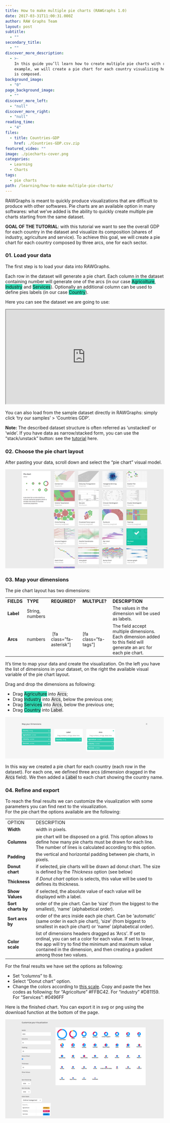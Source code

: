 ```yaml
---
title: How to make multiple pie charts (RAWGraphs 1.0)
date: 2017-03-31T11:00:31.000Z
author: RAW Graphs Team
layout: post
subtitle:
  - ""
secondary_title:
  - ""
discover_more_description:
  - >-
    In this guide you’ll learn how to create multiple pie charts with raw. As
    example, we will create a pie chart for each country visualizing how the GDP
    is composed.
background_image:
  - "0"
page_background_image:
  - ""
discover_more_left:
  - "null"
discover_more_right:
  - "null"
reading_time:
  - "4"
files:
  - title: Countries-GDP
    href: ./Countries-GDP.csv.zip
featured_video: ""
image: ./piecharts-cover.png
categories:
  - Learning
  - Charts
tags:
  - pie charts
path: /learning/how-to-make-multiple-pie-charts/
---
```


<span style="font-weight: 400;">RAWGraphs is meant to quickly produce visualizations that are difficult to produce with other softwares. Pie charts are an available option in many softwares: what we’ve added is the ability to quickly create multiple pie charts starting from the same dataset.</span>

**GOAL OF THE TUTORIAL**: with this tutorial we want to see the overall GDP for each country in the dataset and visualize its composition (shares of industry, agriculture and service). To achieve this goal, we will create a pie chart for each country composed by three arcs, one for each sector.

### 01. Load your data

The first step is to load your data into RAWGraphs.

<span style="font-weight: 400;">Each row in the dataset will generate a pie chart. Each column in the dataset containing number will generate one of the arcs (in our case <span class="data-dimension" style="background-color: #2dd8b1;">Agricolture</span>, <span class="data-dimension" style="background-color: #2dd8b1;">Industry</span> and <span class="data-dimension" style="background-color: #2dd8b1;">Services</span>). Optionally an additional column can be used to define pies labels (in our case <span class="data-dimension" style="background-color: #2dd8b1;">Country</span>).</span>

Here you can see the dataset we are going to use:

<iframe src="https://docs.google.com/spreadsheets/d/1OXEWd1sG_QhFbWRE_VbKlLfJTI0Hs4mdzo-qZexqJD0/pubhtml?widget=true&amp;headers=false" width="100%" height="300"></iframe>

You can also load from the sample dataset directly in RAWGraphs: simply click &#8216;try our samples&#8217; > &#8216;Countries GDP&#8217;.

**Note:** The described dataset structure is often referred as ‘unstacked’ or ‘wide’. If you have data as narrow/stacked form, you can use the “stack/unstack” button: see the [tutorial](/learning/stack-your-unstacked-data-meet-the-unpivoter) here.

### 02. Choose the pie chart layout

After pasting your data, scroll down and select the “pie chart” visual model.

![](./piechart-selection.png)

### 03. Map your dimensions

The pie chart layout has two dimensions:

<table>
<tbody>
<tr>
<td><b>FIELDS</b></td>
<td><b>TYPE</b></td>
<td><b>REQUIRED?</b></td>
<td><b>MULTIPLE?</b></td>
<td><b>DESCRIPTION</b></td>
</tr>
<tr>
<td><b>Label</b></td>
<td><span style="font-weight: 400;">String, numbers</span></td>
<td></td>
<td></td>
<td><span style="font-weight: 400;">The values in the dimension will be used as labels.</span></td>
</tr>
<tr>
<td><b>Arcs</b></td>
<td><span style="font-weight: 400;">numbers</span></td>
<td>&nbsp;[fa class=”fa-asterisk”]</td>
<td>[fa class=”fa-tags”]</td>
<td><span style="font-weight: 400;">The field accept multiple dimensions. Each dimension added to this field will generate an arc for each pie chart.</span></td>
</tr>
</tbody>
</table>

It’s time to map your data and create the visualization. On the left you have the list of dimensions in your dataset, on the right the available visual variable of the pie chart layout.

Drag and drop the dimensions as following:

- Drag <span class="data-dimension" style="background-color: #2dd8b1;">Agriculture</span> into <span class="layout-dimension" style="background-color: #e6e6e6;">Arcs</span>;
- Drag <span class="data-dimension" style="background-color: #2dd8b1;">Industry</span><span style="font-weight: 400;"> into <span class="layout-dimension" style="background-color: #e6e6e6;">Arcs</span>, below the previous one;</span>
- Drag <span class="data-dimension" style="background-color: #2dd8b1;">Services</span><span style="font-weight: 400;"> into <span class="layout-dimension" style="background-color: #e6e6e6;">Arcs</span>, below the previous one;</span>
- Drag <span class="data-dimension" style="background-color: #2dd8b1;">Country</span> into <span class="layout-dimension" style="background-color: #e6e6e6;">Label</span>.

![](./piecharts-mapped.png)

<span style="font-weight: 400;">In this way we created a pie chart for each country (each row in the dataset). For each one, we defined three arcs (dimension dragged in the </span><span class="layout-dimension" style="background-color: #e6e6e6;">Arcs</span> <span style="font-weight: 400;">field). We then added a </span><span class="layout-dimension" style="background-color: #e6e6e6;">Label</span> <span style="font-weight: 400;">to each chart showing the country name.</span>

### 04. Refine and export

To reach the final results we can customize the visualization with some parameters you can find next to the visualization.  
For the pie chart the options available are the following:

<table>
<tbody>
<tr>
<td><span style="font-weight: 400;">OPTION</span></td>
<td><span style="font-weight: 400;">DESCRIPTION</span></td>
</tr>
<tr>
<td><b>Width</b></td>
<td><span style="font-weight: 400;">width in pixels.</span></td>
</tr>
<tr>
<td><b>Columns</b></td>
<td><span style="font-weight: 400;">pie chart will be disposed on a grid. This option allows to define how many pie charts must be drawn for each line. The number of lines is calculated according to this option.</span></td>
</tr>
<tr>
<td><b>Padding</b></td>
<td><span style="font-weight: 400;">the vertical and horizontal padding between pie charts, in pixels.</span></td>
</tr>
<tr>
<td><b>Donut chart</b></td>
<td><span style="font-weight: 400;">if selected, pie charts will be drawn ad donut chart. The size is defined by the </span><i><span style="font-weight: 400;">Thickness</span></i><span style="font-weight: 400;"> option (see below)</span></td>
</tr>
<tr>
<td><b>Thickness</b></td>
<td><span style="font-weight: 400;">if </span><i><span style="font-weight: 400;">Donut chart</span></i><span style="font-weight: 400;"> option is selects, this value will be used to defines its thickness.</span></td>
</tr>
<tr>
<td><b>Show Values</b></td>
<td><span style="font-weight: 400;">if selected, the absolute value of each value will be displayed with a label.</span></td>
</tr>
<tr>
<td><b>Sort charts by</b></td>
<td><span style="font-weight: 400;">order of the pie chart. Can be ‘size’ (from the biggest to the smallest), ‘name’ (alphabetical order).</span></td>
</tr>
<tr>
<td><b>Sort arcs by</b></td>
<td><span style="font-weight: 400;">order of the arcs inside each pie chart. Can be ‘automatic’ (same order in each pie chart), ‘size’ (from biggest to smallest in each pie chart) or ‘name’ (alphabetical order).</span></td>
</tr>
<tr>
<td><b>Color scale</b></td>
<td><span style="font-weight: 400;">list of dimensions headers dragged as ‘Arcs’. If set to ordinal, you can set a color for each value. If set to linear, the app will try to find the minimum and maximum value contained in the dimension, and then creating a gradient among those two values.</span></td>
</tr>
</tbody>
</table>

For the final results we have set the options as following:

- Set “columns” to 8.
- Select “Donut chart” option.
- Change the colors according to [this scale](https://coolors.co/1c7989-0496ff-ffbc42-d81159-8f2d56). Copy and paste the hex codes as following: for “Agricolture” #FFBC42. For “industry” #D81159. For “Services”: #0496FF

Here is the finished chart. You can export it in svg or png using the download function at the bottom of the page.

![](./piecharts-options.png)

